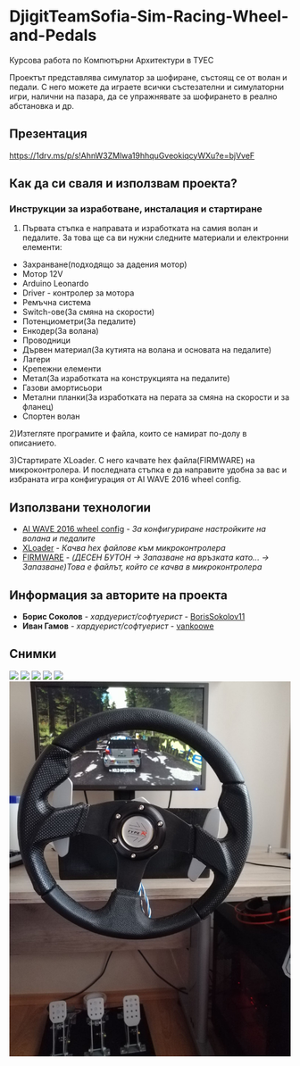 # DjigitTeamSofia-Sim-Racing-Wheel-and-Pedals
Курсова работа по Компютърни Архитектури в ТУЕС

Проектът представлява симулатор за шофиране, състоящ се от волан и педали. С него можете да играете всички състезателни и симулаторни игри, налични на пазара, да се упражнявате за шофирането в реално абстановка и др.

## Презентация
https://1drv.ms/p/s!AhnW3ZMlwa19hhquGveokiqcyWXu?e=bjVveF

## Как да си сваля и използвам проекта?

### Инструкции за изработване, инсталация и стартиране 
1) Първата стъпка е направата и изработката на самия волан и педалите. За това ще са ви нужни следните материали и електронни елементи:
* Захранване(подходящо за дадения мотор)
* Мотор 12V
* Arduino Leonardo
* Driver - контролер за мотора
* Ремъчна система
* Switch-ове(За смяна на скорости)
* Потенциометри(За педалите)
* Енкодер(За волана)
* Проводници
* Дървен материал(За кутията на волана и основата на педалите)
* Лагери
* Крепежни елементи
* Метал(За изработката на конструкцията на педалите)
* Газови амортисьори
* Метални планки(За изработката на перата за смяна на скорости и за фланец)
* Спортен волан

2)Изтегляте програмите и файла, които се намират по-долу в описанието.

3)Стартирате XLoader. С него качвате hex файла(FIRMWARE) на микроконтролера. И последната стъпка е да направите удобна за вас и избраната игра конфигурация от AI WAVE 2016 wheel config.

## Използвани технологии
* [AI WAVE 2016 wheel config](http://www.aiwave.fr/wc_updates/1033...onfig_0.21.exe) - *За конфигуриране настройките на волана и педалите*
* [XLoader](https://drive.google.com/file/d/0B4ZReHKFPKsBN01SMUdfbS11OWc/view?usp=drive_open) - *Качва hex файлове към микроконтролера*
* [FIRMWARE](http://www.aiwave.fr/downloads/FFBWh...6.leonardo.hex (ДЕСЕН БУТОН -> Запазване на файловете като... -> Запазване)) - *(ДЕСЕН БУТОН -> Запазване на връзката като... -> Запазване)Това е файлът, който се качва в микроконтролера*

## Информация за авторите на проекта
* **Борис Соколов** - *хардуерист/софтуерист* - [BorisSokolov11](https://github.com/BorisSokolov11)
* **Иван Гамов** - *хардуерист/софтуерист* - [vankoowe](https://github.com/vankoowe)

## Снимки
![](pictures/our-project.jpg)
![](pictures/pedals1.jpg)
![](pictures/pedals2.jpg)
![](pictures/inside.jpg)
![](pictures/back-view.jpg)
![](pictures/in-action.jpg)
